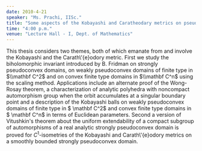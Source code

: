 ```yaml
---
date: 2010-4-21
speaker: "Ms. Prachi, IISc."
title: "Some aspects of the Kobayashi and Caratheodary metrics on pseudoconvex domains."
time: "4:00 p.m."
venue: "Lecture Hall - I, Dept. of Mathematics"
---
```

This thesis considers two themes, both of
which emanate from and involve the Kobayashi and the
Carath\\'{e}odory metric. First we study the biholomorphic
invariant introduced by B. Fridman on strongly pseudoconvex
domains, on weakly pseudoconvex domains of finite type in $\\mathbf C^2$
and on convex finite type domains in $\\mathbf C^n$ using the
scaling method. Applications include an alternate proof of the
Wong-Rosay theorem, a characterization of analytic polyhedra with
noncompact automorphism group when the orbit accumulates at a
singular boundary point and a description of the Kobayashi balls
on weakly pseudoconvex domains of finite type in $ \\mathbf C^2$
and convex finite type domains in $ \\mathbf C^n$ in terms of
Euclidean parameters. Second a version of Vitushkin's theorem
about the uniform extendability of a compact subgroup of
automorphisms of a real analytic strongly pseudoconvex domain is
proved for $C^1$-isometries of the Kobayashi and
Carath\\'{e}odory metrics on a smoothly bounded strongly
pseudoconvex domain.
